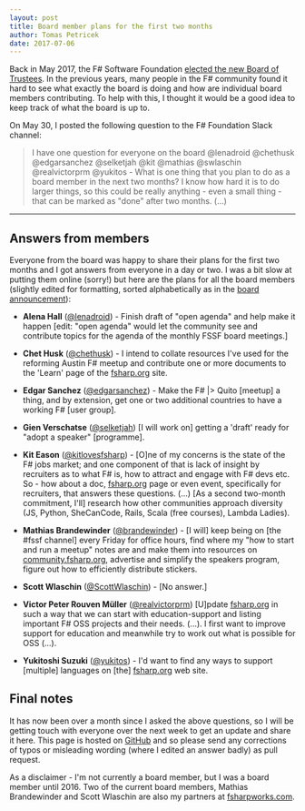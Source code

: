 ```yaml
---
layout: post
title: Board member plans for the first two months
author: Tomas Petricek
date: 2017-07-06
---
```


Back in May 2017, the F# Software Foundation [elected the new Board of 
Trustees](http://foundation.fsharp.org/2017_annual_members_meeting). In the previous years,
many people in the F# community found it hard to see what exactly the board is doing and 
how are individual board members contributing. To help with this, I thought it would be a good
idea to keep track of what the board is up to.

On May 30, I posted the following question to the F# Foundation Slack channel:

> I have one question for everyone on the board @lenadroid @chethusk @edgarsanchez @selketjah @kit 
> @mathias @swlaschin @realvictorprm @yukitos - What is one thing that you plan to do as a board 
> member in the next two months? I know how hard it is to do larger things, so this could be really 
> anything - even a small thing - that can be marked as "done" after two months. (...)

---

## Answers from members

Everyone from the board was happy to share their plans for the first two months and I got answers
from everyone in a day or two. I was a bit slow at putting them online (sorry!) but here are the
plans for all the board members (slightly edited for formatting, sorted alphabetically as in the
[board announcement](http://foundation.fsharp.org/2017_annual_members_meeting)):

 * **Alena Hall** ([@lenadroid](http://twitter.com/lenadroid)) - Finish draft of "open agenda" and 
  help make it happen [edit: "open agenda" would let the community see and contribute topics for
  the agenda of the monthly FSSF board meetings.]
  
 * **Chet Husk** ([@chethusk](http://twitter.com/chethusk)) - I intend to collate resources I've used 
  for the reforming Austin F# meetup and contribute one or more documents to the 'Learn' page of the 
  [fsharp.org](http://fsharp.org) site.

 * **Edgar Sanchez** ([@edgarsanchez](http://twitter.com/edgarsanchez)) - Make the F# |> Quito 
  [meetup] a thing, and by extension, get one or two additional countries to have a working F#
  [user group].

 * **Gien Verschatse** ([@selketjah](http://twitter.com/selketjah)) [I will work on] getting a 
  'draft' ready for "adopt a speaker" [programme].

 * **Kit Eason** ([@kitlovesfsharp](https://twitter.com/kitlovesfsharp)) - [O]ne of my concerns is 
  the state of the F# jobs market; and one component of that is lack of insight by recruiters as to 
  what F# is, how to attract and engage with F# devs etc.  So - how about a doc, [fsharp.org](http://fsharp.org) 
  page or even event, specifically for recruiters, that answers these questions. (...)
  [As a second two-month commitment, I'll] research how other communities approach diversity 
  (JS, Python, SheCanCode, Rails, Scala (free courses), Lambda Ladies). 

 * **Mathias Brandewinder** ([@brandewinder](https://twitter.com/brandewinder)) - [I will]
  keep being on [the #fssf channel] every Friday for office hours, find where my "how to start and 
  run a meetup" notes are and make them into resources on [community.fsharp.org](http:community.fsharp.org), 
  advertise and simplify the speakers program, figure out how to efficiently distribute stickers.

 * **Scott Wlaschin** ([@ScottWlaschin](http://twitter.com/ScottWlaschin)) - [No answer.]
 
 * **Victor Peter Rouven Müller** ([@realvictorprm](http://twitter.com/realvictorprm)) [U]pdate 
  [fsharp.org](http://fsharp.org) in such a way that we can start with education-support and listing 
  important F# OSS projects and their needs. (...). I first want to improve support for education 
  and meanwhile try to work out what is possible for OSS (...).

 * **Yukitoshi Suzuki** ([@yukitos](http://twitter.com/yukitos)) - I'd want to find any ways to 
  support [multiple] languages on [the] [fsharp.org](http://fsharp.org) web site.

## Final notes

It has now been over a month since I asked the above questions, so I will be getting touch with 
everyone over the next week to get an update and share it here. This page is hosted on 
[GitHub](https://github.com/the-fsharp-mirror) and so please send any corrections of typos or
misleading wording (where I edited an answer badly) as pull request.

As a disclaimer - I'm not currently a board member, but I was a board member until 2016. Two 
of the current board members, Mathias Brandewinder and Scott Wlaschin are also my partners at
[fsharpworks.com](https://fsharpworks.com/).

